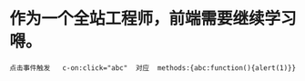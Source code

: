# 作为一个全站工程师，前端需要继续学习嘚。

```
点击事件触发   c-on:click="abc"  对应  methods:{abc:function(){alert(1)}}
```




